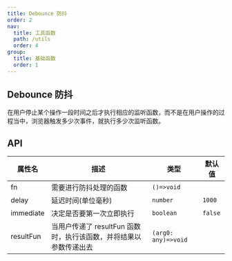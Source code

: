 ```yaml
---
title: Debounce 防抖
order: 2
nav:
  title: 工具函数
  path: /utils
  order: 4
group:
  title: 基础函数
  order: 1
---
```


## Debounce 防抖

在用户停止某个操作一段时间之后才执行相应的监听函数，而不是在用户操作的过程当中，浏览器触发多少次事件，就执行多少次监听函数。

## API

| 属性名 | 描述 | 类型 | 默认值 |
| --- | --- | --- | --- |
| fn | 需要进行防抖处理的函数 | `()=>void` |  |
| delay | 延迟时间(单位毫秒) | `number` | `1000` |
| immediate | 决定是否要第一次立即执行 | `boolean` | `false` |
| resultFun | 当用户传递了 resultFun 函数时，执行该函数，并将结果以参数传递出去 | `(arg0: any)=>void` |  |
